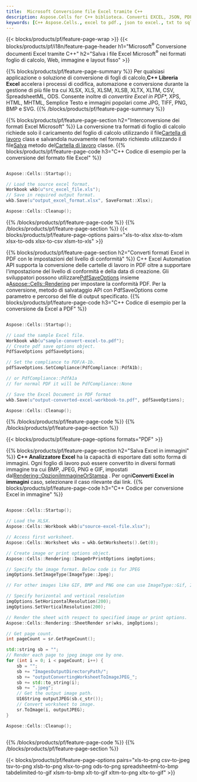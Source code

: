```yaml
---
title:  Microsoft Conversione file Excel tramite C++
description: Aspose.Cells for C++ biblioteca. Converti EXCEL, JSON, PDF, XML, HTML, TXT, TSV, CSV, SQL, JPG, PNG e altri formati con solo poche righe di codice C++.
keywords: [C++ Aspose.Cells., excel to pdf., json to excel., txt to sql., csv to json., json to pdf., xml to excel and Convert files between various formats in C++]
---
```

{{< blocks/products/pf/feature-page-wrap >}}
{{< blocks/products/pf/i18n/feature-page-header h1="Microsoft<sup>&reg;</sup> Conversione documenti Excel tramite C++" h2="Salva i file Excel Microsoft<sup>&reg;</sup> nei formati foglio di calcolo, Web, immagine e layout fisso" >}}

{{% blocks/products/pf/feature-page-summary %}}
 Per qualsiasi applicazione o soluzione di conversione di fogli di calcolo,**C++ Libreria Excel** accelera i processi di codifica, automazione e conversione durante la gestione di più file tra cui XLSX, XLS, XLSM, XLSB, XLTX, XLTM, CSV, SpreadsheetML, ODS. Consente inoltre di *convertire Excel in PDF**, XPS, HTML, MHTML, Semplice Testo e immagini popolari come JPG, TIFF, PNG, BMP e SVG.
{{% /blocks/products/pf/feature-page-summary %}}

{{% blocks/products/pf/feature-page-section h2="Interconversione dei formati Excel Microsoft" %}}
 La conversione tra formati di foglio di calcolo richiede solo il caricamento del foglio di calcolo utilizzando il file[Cartella di lavoro](https://reference.aspose.com/cells/cpp/aspose.cells/workbook/) class e salvandola nuovamente nel formato richiesto utilizzando il file[Salva](https://reference.aspose.com/cells/cpp/aspose.cells/workbook/save/) metodo del[Cartella di lavoro](https://reference.aspose.com/cells/cpp/aspose.cells/workbook/) classe.
{{% blocks/products/pf/feature-page-code h3="C++ Codice di esempio per la conversione del formato file Excel" %}}

```cpp

Aspose::Cells::Startup();

// Load the source excel format.
Workbook wkb(u"src_excel_file.xls");
// Save in required output format.
wkb.Save(u"output_excel_format.xlsx", SaveFormat::Xlsx);

Aspose::Cells::Cleanup();

```
{{% /blocks/products/pf/feature-page-code %}}
{{% /blocks/products/pf/feature-page-section %}}
{{< blocks/products/pf/feature-page-options pairs="xls-to-xlsx xlsx-to-xlsm xlsx-to-ods xlsx-to-csv xlsm-to-xls" >}}


{{% blocks/products/pf/feature-page-section h2="Converti formati Excel in PDF con le impostazioni del livello di conformità" %}}
C++ Excel Automation API supporta la conversione delle cartelle di lavoro in PDF oltre a supportare l'impostazione del livello di conformità e della data di creazione. Gli sviluppatori possono utilizzare[PdfSaveOptions](https://reference.aspose.com/cells/cpp/aspose.cells/pdfsaveoptions/) insieme a[Aspose::Cells::Rendering](https://reference.aspose.com/cells/cpp/aspose.cells.rendering/) per impostare la conformità PDF. Per la conversione, metodo di salvataggio API con PdfSaveOptions come parametro e percorso del file di output specificato.
{{% blocks/products/pf/feature-page-code h3="C++ Codice di esempio per la conversione da Excel a PDF" %}}

```cpp

Aspose::Cells::Startup();

// Load the sample Excel file.
Workbook wkb(u"sample-convert-excel-to.pdf");
// Create pdf save options object.
PdfSaveOptions pdfSaveOptions;

// Set the compliance to PDF/A-1b.
pdfSaveOptions.SetCompliance(PdfCompliance::PdfA1b);

// or PdfCompliance::PdfA1a
// for normal PDF it will be PdfCompliance::None

// Save the Excel Document in PDF format
wkb.Save(u"output-converted-excel-workbook-to.pdf", pdfSaveOptions);

Aspose::Cells::Cleanup();

```
{{% /blocks/products/pf/feature-page-code %}}
{{% /blocks/products/pf/feature-page-section %}}

{{< blocks/products/pf/feature-page-options formats="PDF" >}}

{{% blocks/products/pf/feature-page-section h2="Salva Excel in immagini" %}}
**C++ Analizzatore Excel** ha la capacità di esportare dati sotto forma di immagini. Ogni foglio di lavoro può essere convertito in diversi formati immagine tra cui BMP, JPEG, PNG e GIF, impostati dal[Rendering::OpzioniImmagineOrStampa](https://reference.aspose.com/cells/cpp/aspose.cells.rendering/imageorprintoptions/) . Per ogni**Converti Excel in immagini** caso, selezionare il caso rilevante dai link.
{{% blocks/products/pf/feature-page-code h3="C++ Codice per conversione Excel in immagine" %}}

```cpp

Aspose::Cells::Startup();

// Load the XLSX.
Aspose::Cells::Workbook wkb(u"source-excel-file.xlsx");

// Access first worksheet.
Aspose::Cells::Worksheet wks = wkb.GetWorksheets().Get(0);

// Create image or print options object.
Aspose::Cells::Rendering::ImageOrPrintOptions imgOptions;

// Specify the image format. Below code is for JPEG
imgOptions.SetImageType(ImageType::Jpeg);

// For other images like GIF, BMP and PNG one can use ImageType::Gif, ImageType::Bmp and ImageType::Png respectively 

// Specify horizontal and vertical resolution
imgOptions.SetHorizontalResolution(200);
imgOptions.SetVerticalResolution(200);

// Render the sheet with respect to specified image or print options.
Aspose::Cells::Rendering::SheetRender sr(wks, imgOptions);

// Get page count.
int pageCount = sr.GetPageCount();

std::string sb = "";
// Render each page to jpeg image one by one.
for (int i = 0; i < pageCount; i++) {
	sb = ""; 
	sb += "ImagesOutputDirectoryPath/";
	sb += "outputConvertingWorksheetToImageJPEG_";
	sb += std::to_string(i);
	sb += ".jpeg";
	// Get the output image path.
	U16String outputJPEG(sb.c_str());
	// Convert worksheet to image.
	sr.ToImage(i, outputJPEG);
}

Aspose::Cells::Cleanup();
	
```
{{% /blocks/products/pf/feature-page-code %}}
{{% /blocks/products/pf/feature-page-section %}}

{{< blocks/products/pf/feature-page-options pairs="xls-to-png csv-to-jpeg tsv-to-png xlsb-to-png xlsx-to-png ods-to-png spreadsheetml-to-bmp tabdelimited-to-gif xlsm-to-bmp xlt-to-gif xltm-to-png xltx-to-gif" >}}
